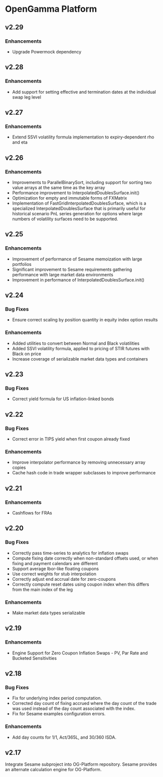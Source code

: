 # OpenGamma Platform

## v2.29

### Enhancements

* Upgrade Powermock dependency

## v2.28

### Enhancements

* Add support for setting effective and termination dates at the individual swap leg level

## v2.27

### Enhancements

* Extend SSVI volatility formula implementation to expiry-dependent rho and eta

## v2.26

### Enhancements

* Improvements to ParallelBinarySort, including support for sorting two value arrays at the same time as the key array
* Performance improvement to InterpolatedDoublesSurface.init()
* Optimization for empty and immutable forms of FXMatrix
* Implementation of FastGridInterpolatedDoublesSurface, which is a specialized InterpolatedDoublesSurface that is primarily useful for historical scenario PnL series generation for options where large numbers of volatility surfaces need to be supported.

## v2.25

### Enhancements

* Improvement of performance of Sesame memoization with large portfolios
* Significant improvement to Sesame requirements gathering performance with large market data environments
* Improvement in performance of InterpolatedDoublesSurface.init()

## v2.24

### Bug Fixes

* Ensure correct scaling by position quantity in equity index option results

### Enhancements

* Added utilities to convert between Normal and Black volatilities
* Added SSVI volatility formula, applied to pricing of STIR futures with Black on price
* Increase coverage of serializable market data types and containers

## v2.23

### Bug Fixes

* Correct yield formula for US inflation-linked bonds

## v2.22

### Bug Fixes
* Correct error in TIPS yield when first coupon already fixed

### Enhancements

* Improve interpolator performance by removing unnecessary array copies
* Cache hash code in trade wrapper subclasses to improve performance

## v2.21

### Enhancements

* Cashflows for FRAs

## v2.20

### Bug Fixes

* Correctly pass time-series to analytics for inflation swaps
* Compute fixing date correctly when non-standard offsets used, or when fixing and payment calendars are different
* Support average Ibor-like floating coupons
* Use correct weights for stub interpolation
* Correctly adjust end accrual date for zero-coupons
* Correctly compute reset dates using coupon index when this differs from the main index of the leg

### Enhancements

* Make market data types serializable

## v2.19

### Enhancements

* Engine Support for Zero Coupon Inflation Swaps - PV, Par Rate and Bucketed Sensitivities

## v2.18

### Bug Fixes

* Fix for underlying index period computation.
* Corrected day count of fixing accrued where the day count of the trade was used instead of the day count associated with the index.
* Fix for Sesame examples configuration errors.

### Enhancements

* Add day counts for 1/1, Act/365L, and 30/360 ISDA.

## v2.17

Integrate Sesame subproject into OG-Platform repository. Sesame provides an alternate calculation engine for OG-Platform.
